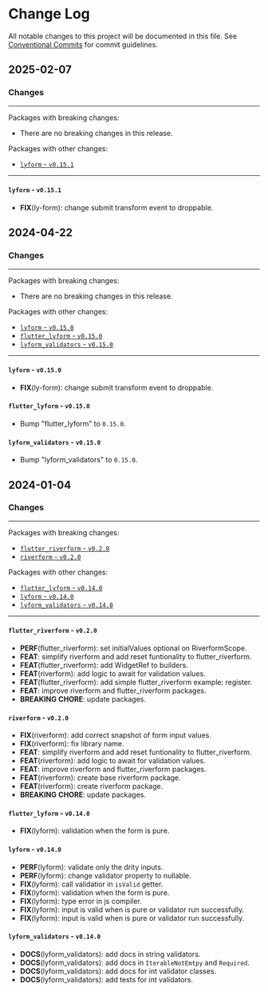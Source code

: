 # Change Log

All notable changes to this project will be documented in this file.
See [Conventional Commits](https://conventionalcommits.org) for commit guidelines.

## 2025-02-07

### Changes

---

Packages with breaking changes:

 - There are no breaking changes in this release.

Packages with other changes:

 - [`lyform` - `v0.15.1`](#lyform---v0151)

---

#### `lyform` - `v0.15.1`

 - **FIX**(ly-form): change submit transform event to droppable.


## 2024-04-22

### Changes

---

Packages with breaking changes:

 - There are no breaking changes in this release.

Packages with other changes:

 - [`lyform` - `v0.15.0`](#lyform---v0150)
 - [`flutter_lyform` - `v0.15.0`](#flutter_lyform---v0150)
 - [`lyform_validators` - `v0.15.0`](#lyform_validators---v0150)

---

#### `lyform` - `v0.15.0`

 - **FIX**(ly-form): change submit transform event to droppable.

#### `flutter_lyform` - `v0.15.0`

 - Bump "flutter_lyform" to `0.15.0`.

#### `lyform_validators` - `v0.15.0`

 - Bump "lyform_validators" to `0.15.0`.


## 2024-01-04

### Changes

---

Packages with breaking changes:

 - [`flutter_riverform` - `v0.2.0`](#flutter_riverform---v020)
 - [`riverform` - `v0.2.0`](#riverform---v020)

Packages with other changes:

 - [`flutter_lyform` - `v0.14.0`](#flutter_lyform---v0140)
 - [`lyform` - `v0.14.0`](#lyform---v0140)
 - [`lyform_validators` - `v0.14.0`](#lyform_validators---v0140)

---

#### `flutter_riverform` - `v0.2.0`

 - **PERF**(flutter_riverform): set initialValues optional on RiverformScope.
 - **FEAT**: simplify riverform and add reset funtionality to flutter_riverform.
 - **FEAT**(flutter_riverform): add WidgetRef to builders.
 - **FEAT**(riverform): add logic to await for validation values.
 - **FEAT**(flutter_riverform): add simple flutter_riverform example: register.
 - **FEAT**: improve riverform and flutter_riverform packages.
 - **BREAKING** **CHORE**: update packages.

#### `riverform` - `v0.2.0`

 - **FIX**(riverform): add correct snapshot of form input values.
 - **FIX**(riverform): fix library name.
 - **FEAT**: simplify riverform and add reset funtionality to flutter_riverform.
 - **FEAT**(riverform): add logic to await for validation values.
 - **FEAT**: improve riverform and flutter_riverform packages.
 - **FEAT**(riverform): create base riverform package.
 - **FEAT**(riverform): create riverform package.
 - **BREAKING** **CHORE**: update packages.

#### `flutter_lyform` - `v0.14.0`

 - **FIX**(lyform): validation when the form is pure.

#### `lyform` - `v0.14.0`

 - **PERF**(lyform): validate only the drity inputs.
 - **PERF**(lyform): change validator property to nullable.
 - **FIX**(lyform): call validatior in `isValid` getter.
 - **FIX**(lyform): validation when the form is pure.
 - **FIX**(lyform): type error in js compiler.
 - **FIX**(lyform): input is valid when is pure or validator run successfully.
 - **FIX**(lyform): input is valid when is pure or validator run successfully.

#### `lyform_validators` - `v0.14.0`

 - **DOCS**(lyform_validators): add docs in string validators.
 - **DOCS**(lyform_validators): add docs in `IterableNotEmtpy` and `Required`.
 - **DOCS**(lyform_validators): add docs for int validator classes.
 - **DOCS**(lyform_validators): add tests for int validators.

